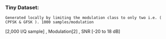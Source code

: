 ### Tiny Dataset:
	Generated locally by limiting the modulation class to only two i.e. ( CPFSK & GFSK ). 1000 samples/modulation
  [2,000 I/Q sample] ,   Modulation[2]  ,   SNR [-20 to 18 dB] 
